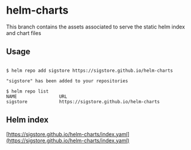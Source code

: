 # helm-charts

This branch contains the assets associated to serve the static helm index and chart files

## Usage

```

$ helm repo add sigstore https://sigstore.github.io/helm-charts

"sigstore" has been added to your repositories

$ helm repo list 
NAME                URL                               
sigstore            https://sigstore.github.io/helm-charts

```


## Helm index

[https://sigstore.github.io/helm-charts/index.yaml](https://sigstore.github.io/helm-charts/index.yaml)

